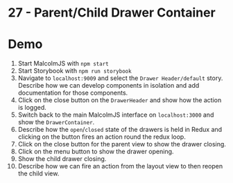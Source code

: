 # 27 - Parent/Child Drawer Container

# Demo

1. Start MalcolmJS with ``npm start``
1. Start Storybook with ``npm run storybook``
1. Navigate to ``localhost:9009`` and select the ``Drawer Header/default`` story. Describe how we can develop components in isolation and add documentation for those components.
1. Click on the close button on the ``DrawerHeader`` and show how the action is logged.
1. Switch back to the main MalcolmJS interface on ``localhost:3000`` and show the ``DrawerContainer``.
1. Describe how the ``open``/``closed`` state of the drawers is held in Redux and clicking on the button fires an action round the redux loop. 
1. Click on the close button for the parent view to show the drawer closing.
1. Click on the menu button to show the drawer opening.
1. Show the child drawer closing.
1. Describe how we can fire an action from the layout view to then reopen the child view.